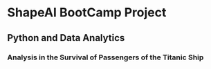 # ShapeAI BootCamp Project
## Python and Data Analytics
### Analysis in the  Survival of Passengers of the Titanic Ship 
